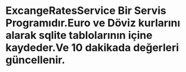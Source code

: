 # ExcangeRatesService Bir Servis Programıdır.Euro ve Döviz kurlarını alarak sqlite tablolarının içine kaydeder.Ve 10 dakikada değerleri güncellenir.
